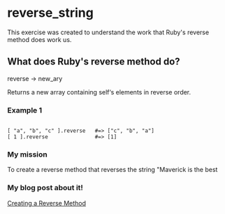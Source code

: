reverse_string
==============

This exercise was created to understand the work that Ruby's reverse method does work us.

<h2>What does Ruby's reverse method do?</h2>

<p>reverse → new_ary</p>
<p>Returns a new array containing self‘s elements in reverse order.</p>

<h3>Example 1</h3>

<code>
[ "a", "b", "c" ].reverse   #=> ["c", "b", "a"]
[ 1 ].reverse               #=> [1]</code>

<h3>My mission</h3>

<p>To create a reverse method that reverses the string "Maverick is the best</p>


<h3>My blog post about it!</h3>

[Creating a Reverse Method](https://sneakingrocky.tumblr.com/post/98365505215/creating-a-ruby-reverse-method-from-scratch)
















